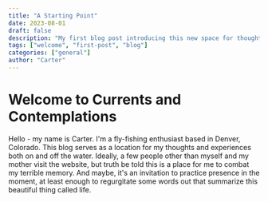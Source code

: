 ```yaml
---
title: "A Starting Point"
date: 2023-08-01
draft: false
description: "My first blog post introducing this new space for thoughts and ideas"
tags: ["welcome", "first-post", "blog"]
categories: ["general"]
author: "Carter"
---
```


# Welcome to Currents and Contemplations

Hello - my name is Carter. I'm a fly-fishing enthusiast based in Denver, Colorado. This blog serves as a location for my thoughts and experiences both on and off the water. Ideally, a few people other than myself and my mother visit the website, but truth be told this is a place for me to combat my terrible memory. And maybe, it's an invitation to practice presence in the moment, at least enough to regurgitate some  words out that summarize this beautiful thing called life. 